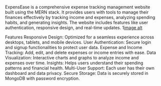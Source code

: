 ExpensEase is a comprehensive expense tracking management website built using the MERN stack. It provides users with tools to manage their finances effectively by tracking income and expenses, analyzing spending habits, and generating insights. The website includes features like user authentication, responsive design, and real-time updates.
1[image alt](https://github.com/kothachand/Spend-Smart/blob/af354e618dad0de87d955d363c36173c3d3af09b/Screenshot%20(75).png)

Features
 Responsive Design: Optimized for a seamless experience across desktops, tablets, and mobile devices.
 User Authentication: Secure login and signup functionalities to protect user data.
 Expense and Income Tracking: Add, edit, and delete expenses or income entries with ease.
 Data Visualization: Interactive charts and graphs to analyze income and expenses over time.
 Insights: Helps users understand their spending patterns and financial health.
 Multi-User Support: Each user has their own dashboard and data privacy.
 Secure Storage: Data is securely stored in MongoDB with password encryption.
